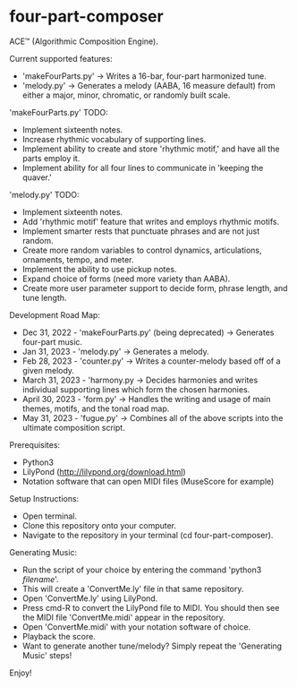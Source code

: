 # four-part-composer

ACE™ (Algorithmic Composition Engine).

Current supported features:
- 'makeFourParts.py' -> Writes a 16-bar, four-part harmonized tune.
- 'melody.py' -> Generates a melody (AABA, 16 measure default) from either a major, minor, chromatic, or randomly built scale.

'makeFourParts.py' TODO:
- Implement sixteenth notes.
- Increase rhythmic vocabulary of supporting lines. 
- Implement ability to create and store 'rhythmic motif,' and have all the parts employ it.
- Implement ability for all four lines to communicate in 'keeping the quaver.'

'melody.py' TODO: 
- Implement sixteenth notes.
- Add 'rhythmic motif' feature that writes and employs rhythmic motifs.
- Implement smarter rests that punctuate phrases and are not just random.
- Create more random variables to control dynamics, articulations, ornaments, tempo, and meter.
- Implement the ability to use pickup notes.
- Expand choice of forms (need more variety than AABA).
- Create more user parameter support to decide form, phrase length, and tune length.

Development Road Map: 
- Dec 31, 2022 - 'makeFourParts.py' (being deprecated) -> Generates four-part music.
- Jan 31, 2023 - 'melody.py' -> Generates a melody.
- Feb 28, 2023 - 'counter.py' -> Writes a counter-melody based off of a given melody.
- March 31, 2023 - 'harmony.py -> Decides harmonies and writes individual supporting lines which form the chosen harmonies.
- April 30, 2023 - 'form.py' -> Handles the writing and usage of main themes, motifs, and the tonal road map.
- May 31, 2023 - 'fugue.py' -> Combines all of the above scripts into the ultimate composition script.

Prerequisites:
- Python3
- LilyPond (http://lilypond.org/download.html)
- Notation software that can open MIDI files (MuseScore for example)

Setup Instructions:
- Open terminal.
- Clone this repository onto your computer.
- Navigate to the repository in your terminal (cd four-part-composer).

Generating Music:
- Run the script of your choice by entering the command 'python3 _filename_'.
- This will create a 'ConvertMe.ly' file in that same repository.
- Open 'ConvertMe.ly' using LilyPond.
- Press cmd-R to convert the LilyPond file to MIDI. You should then see the MIDI file 'ConvertMe.midi' appear in the repository.
- Open 'ConvertMe.midi' with your notation software of choice.
- Playback the score.
- Want to generate another tune/melody? Simply repeat the 'Generating Music' steps!

Enjoy!


